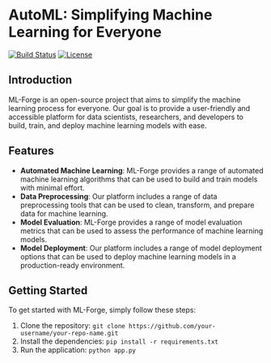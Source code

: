 # AutoML: Simplifying Machine Learning for Everyone

[![Build Status](https://img.shields.io/badge/build-passing-brightgreen.svg)](https://github.com/your-username/your-repo-name)
[![License](https://img.shields.io/badge/license-MIT-blue.svg)](https://github.com/your-username/your-repo-name/blob/main/LICENSE)

## Introduction

ML-Forge is an open-source project that aims to simplify the machine learning process for everyone. Our goal is to provide a user-friendly and accessible platform for data scientists, researchers, and developers to build, train, and deploy machine learning models with ease.

## Features

* **Automated Machine Learning**: ML-Forge provides a range of automated machine learning algorithms that can be used to build and train models with minimal effort.
* **Data Preprocessing**: Our platform includes a range of data preprocessing tools that can be used to clean, transform, and prepare data for machine learning.
* **Model Evaluation**: ML-Forge provides a range of model evaluation metrics that can be used to assess the performance of machine learning models.
* **Model Deployment**: Our platform includes a range of model deployment options that can be used to deploy machine learning models in a production-ready environment.

## Getting Started

To get started with ML-Forge, simply follow these steps:

1. Clone the repository: `git clone https://github.com/your-username/your-repo-name.git`
2. Install the dependencies: `pip install -r requirements.txt`
3. Run the application: `python app.py`
